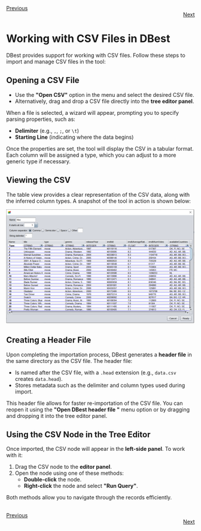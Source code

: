 <div align="left">
    <a href="./06 - other-query-options.md">Previous</a>
</div>
<div align="right">
  <a href="./09 - working-with-temp-tables.md">Next</a>
</div>

# Working with CSV Files in DBest

DBest provides support for working with CSV files. Follow these steps to import and manage CSV files in the tool:

## Opening a CSV File
- Use the **"Open CSV"** option in the menu and select the desired CSV file.
- Alternatively, drag and drop a CSV file directly into the **tree editor panel**.

When a file is selected, a wizard will appear, prompting you to specify parsing properties, such as:
- **Delimiter** (e.g., `,`, `;`, or `\t`)
- **Starting Line** (indicating where the data begins)

Once the properties are set, the tool will display the CSV in a tabular format. Each column will be assigned a type, which you can adjust to a more generic type if necessary.

## Viewing the CSV
The table view provides a clear representation of the CSV data, along with the inferred column types. A snapshot of the tool in action is shown below:

![CSV Table View](assets/images/csv.png)

## Creating a Header File
Upon completing the importation process, DBest generates a **header file** in the same directory as the CSV file. The header file:
- Is named after the CSV file, with a `.head` extension (e.g., `data.csv` creates `data.head`).
- Stores metadata such as the delimiter and column types used during import.

This header file allows for faster re-importation of the CSV file. You can reopen it using the **"Open DBest header file "** menu option or by dragging and dropping it into the tree editor panel.

## Using the CSV Node in the Tree Editor
Once imported, the CSV node will appear in the **left-side panel**. To work with it:
1. Drag the CSV node to the **editor panel**.
2. Open the node using one of these methods:
   - **Double-click** the node.
   - **Right-click** the node and select **"Run Query"**.

Both methods allow you to navigate through the records efficiently.


<br>

<div align="left">
    <a href="./06 - other-query-options.md">Previous</a>
</div>
<div align="right">
  <a href="./09 - working-with-temp-tables.md">Next</a>
</div>
